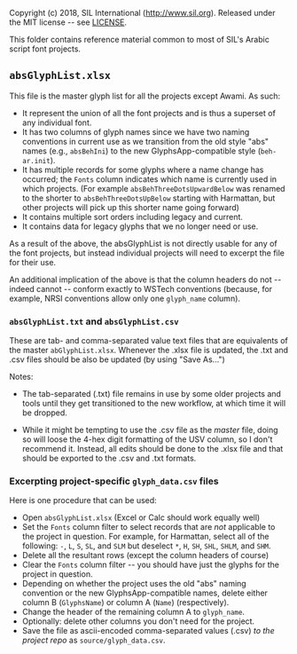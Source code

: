 Copyright (c) 2018, SIL International (http://www.sil.org).
Released under the MIT license -- see [LICENSE](../LICENSE).

This folder contains reference material common to most of SIL's Arabic script
font projects.

## `absGlyphList.xlsx`

This file is the master glyph list for all the projects except Awami.
As such:
- It represent the union of all the font projects and is thus a superset of any
  individual font.
- It has two columns of glyph names since we have two naming conventions in
  current use as we transition from the old style "abs" names (e.g.,
  `absBehIni`) to the new GlyphsApp-compatible style (`beh-ar.init`).
- It has multiple records for some glyphs where a name change has occurred;
  the `Fonts` column indicates which name is currently used in which projects.
  (For example `absBehThreeDotsUpwardBelow` was renamed to the shorter to
  `absBehThreeDotsUpBelow` starting with Harmattan, but other projects will
  pick up this shorter name going forward)
- It contains multiple sort orders including legacy and current.
- It contains data for legacy glyphs that we no longer need or use.

As a result of the above, the absGlyphList is not directly usable for any
of the font projects, but instead individual projects will need to excerpt
the file for their use.

An additional implication of the above is that the column headers do not --
indeed cannot -- conform exactly to WSTech conventions (because, for example,
NRSI conventions allow only one `glyph_name` column).

### `absGlyphList.txt` and `absGlyphList.csv`

These are tab- and comma-separated value text files that are equivalents of
the master `abGlyphList.xlsx`. Whenever the .xlsx file is updated, the
.txt and .csv files should be also be updated (by using "Save As...")

Notes:

- The tab-separated (.txt) file remains in use by
some older projects and tools until they get transitioned to the new
workflow, at which time it will be dropped.

- While it might be tempting to use the .csv file as the *master*
file, doing so will loose the 4-hex digit formatting of the USV column, so
I don't recommend it. Instead, all edits should be done to the .xlsx file
and that should be exported to the .csv and .txt formats.


### Excerpting project-specific `glyph_data.csv` files

Here is one procedure that can be used:

- Open `absGlyphList.xlsx` (Excel or Calc should work equally well)
- Set the `Fonts` column filter to select records that are _not_ applicable
to the project in question. For example, for Harmattan, select all of
the following: `-`, `L`, `S`, `SL`, and `SLM` but deselect `*`, `H`, `SH`,
`SHL`, `SHLM`, and `SHM`.
- Delete all the resultant rows (except the column headers of course)
- Clear the `Fonts` column filter -- you should have just the glyphs for the
project in question.
- Depending on whether the project uses the old "abs" naming convention
or the new GlyphsApp-compatible names, delete either column B (`GlyphsName`)
or column A (`Name`) (respectively).
- Change the header of the remaining column A to `glyph_name`.
- Optionally: delete other columns you don't need for the project.
- Save the file as ascii-encoded comma-separated values (.csv) _to the project
repo_ as `source/glyph_data.csv`.

